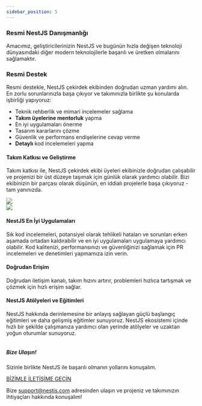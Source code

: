 ```yaml
---
sidebar_position: 5
---
```


### Resmi NestJS Danışmanlığı

Amacımız, geliştiricilerinizin NestJS ve bugünün hızla değişen teknoloji dünyasındaki diğer modern teknolojilerle başarılı ve üretken olmalarını sağlamaktır.

### Resmi Destek

Resmi destekle, NestJS çekirdek ekibinden doğrudan uzman yardımı alın. En zorlu sorunlarınızla başa çıkıyor ve takımınızla birlikte şu konularda işbirliği yapıyoruz:

- Teknik rehberlik ve mimari incelemeler sağlama
- **Takım üyelerine mentorluk** yapma
- En iyi uygulamaları önerme
- Tasarım kararlarını çözme
- Güvenlik ve performans endişelerine cevap verme
- **Detaylı** kod incelemeleri yapma

<div class="row">
  <div class="content">
    <h4>Takım Katkısı ve Geliştirme</h4>
    <p>
      Takım katkısı ile, NestJS çekirdek ekibi üyeleri ekibinizle doğrudan çalışabilir ve projenizi bir üst düzeye taşımak için günlük olarak yardımcı olabilir. Bizi ekibinizin bir parçası olarak düşünün, en iddialı projelerle başa çıkıyoruz - tam yanınızda.
    </p>
  </div>
  <div class="thumbnail p-l-30">
    <img src="/assets/enterprise/help.svg" />
  </div>
</div>

<div class="row">
<div class="thumbnail p-r-30">
    <img src="/assets/enterprise/contact.svg" />
  </div>
  <div class="content">
    <h4>NestJS En İyi Uygulamaları</h4>
    <p>
      Sık kod incelemeleri, potansiyel olarak tehlikeli hataları ve sorunları erken aşamada ortadan kaldırabilir ve en iyi uygulamaları uygulamaya yardımcı olabilir. Kod kalitenizi, performansınızı ve güvenliğinizi sağlamak için PR incelemeleri ve denetimleri yapmamıza izin verin.
    </p>
  </div>
</div>

#### Doğrudan Erişim

Doğrudan iletişim kanalı, takım hızını artırır, problemleri hızlıca tartışmak ve çözmek için hızlı erişim sağlar.

#### NestJS Atölyeleri ve Eğitimleri

NestJS hakkında derinlemesine bir anlayış sağlayan güçlü başlangıç eğitimleri ve daha gelişmiş eğitimler sunuyoruz. NestJS ekosistemi içinde hızlı bir şekilde çalışmanıza yardımcı olan yerinde atölyeler ve uzaktan yoğun oturumlar sunuyoruz.

<div class="contact-us">
  <div class="column column-text">
    <h5>Bize Ulaşın!</h5>
    <p>
    Sizinle birlikte NestJS ile başarılı olmanın yollarını konuşalım.
    </p> 
  </div>
   <div class="column column-action">
     <a href="mailto:support@nestjs.com">BİZİMLE İLETİŞİME GEÇİN</a>
   </div>
</div>

Bize [support@nestjs.com](mailto:support@nestjs.com) adresinden ulaşın ve projeniz ve takımınızın ihtiyaçları hakkında konuşalım!